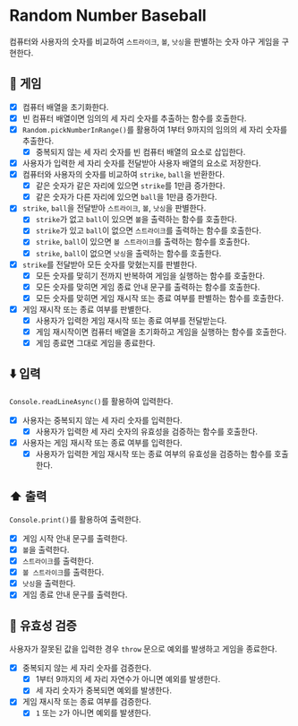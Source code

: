 # Random Number Baseball

컴퓨터와 사용자의 숫자를 비교하여 `스트라이크`, `볼`, `낫싱`을 판별하는 숫자 야구 게임을 구현한다.

## 🎰 게임

- [x] 컴퓨터 배열을 초기화한다.
- [x] 빈 컴퓨터 배열이면 임의의 세 자리 숫자를 추출하는 함수를 호출한다.
- [x] `Random.pickNumberInRange()`를 활용하여 1부터 9까지의 임의의 세 자리 숫자를 추출한다.
  - [x] 중복되지 않는 세 자리 숫자를 빈 컴퓨터 배열의 요소로 삽입한다.
- [x] 사용자가 입력한 세 자리 숫자를 전달받아 사용자 배열의 요소로 저장한다.
- [x] 컴퓨터와 사용자의 숫자를 비교하여 `strike`, `ball`을 반환한다.
  - [x] 같은 숫자가 같은 자리에 있으면 `strike`를 1만큼 증가한다.
  - [x] 같은 숫자가 다른 자리에 있으면 `ball`을 1만큼 증가한다.
- [x] `strike`, `ball`을 전달받아 `스트라이크`, `볼`, `낫싱`을 판별한다.
  - [x] `strike`가 없고 `ball`이 있으면 `볼`을 출력하는 함수를 호출한다.
  - [x] `strike`가 있고 `ball`이 없으면 `스트라이크`를 출력하는 함수를 호출한다.
  - [x] `strike`, `ball`이 있으면 `볼 스트라이크`를 출력하는 함수를 호출한다.
  - [x] `strike`, `ball`이 없으면 `낫싱`을 출력하는 함수를 호출한다.
- [x] `strike`를 전달받아 모든 숫자를 맞혔는지를 판별한다.
  - [x] 모든 숫자를 맞히기 전까지 반복하여 게임을 실행하는 함수를 호출한다.
  - [x] 모든 숫자를 맞히면 게임 종료 안내 문구를 출력하는 함수를 호출한다.
  - [x] 모든 숫자를 맞히면 게임 재시작 또는 종료 여부를 판별하는 함수를 호출한다.
- [x] 게임 재시작 또는 종료 여부를 판별한다.
  - [x] 사용자가 입력한 게임 재시작 또는 종료 여부를 전달받는다.
  - [x] 게임 재시작이면 컴퓨터 배열을 초기화하고 게임을 실행하는 함수를 호출한다.
  - [x] 게임 종료면 그대로 게임을 종료한다.

## ⬇️ 입력

`Console.readLineAsync()`를 활용하여 입력한다.

- [x] 사용자는 중복되지 않는 세 자리 숫자를 입력한다.
  - [x] 사용자가 입력한 세 자리 숫자의 유효성을 검증하는 함수를 호출한다.
- [x] 사용자는 게임 재시작 또는 종료 여부를 입력한다.
  - [x] 사용자가 입력한 게임 재시작 또는 종료 여부의 유효성을 검증하는 함수를 호출한다.

## ⬆️ 출력

`Console.print()`를 활용하여 출력한다.

- [x] 게임 시작 안내 문구를 출력한다.
- [x] `볼`을 출력한다.
- [x] `스트라이크`를 출력한다.
- [x] `볼 스트라이크`를 출력한다.
- [x] `낫싱`을 출력한다.
- [x] 게임 종료 안내 문구를 출력한다.

## 🐛 유효성 검증

사용자가 잘못된 값을 입력한 경우 `throw` 문으로 예외를 발생하고 게임을 종료한다.

- [x] 중복되지 않는 세 자리 숫자를 검증한다.
  - [x] 1부터 9까지의 세 자리 자연수가 아니면 예외를 발생한다.
  - [x] 세 자리 숫자가 중복되면 예외를 발생한다.
- [x] 게임 재시작 또는 종료 여부를 검증한다.
  - [x] `1` 또는 `2`가 아니면 예외를 발생한다.
